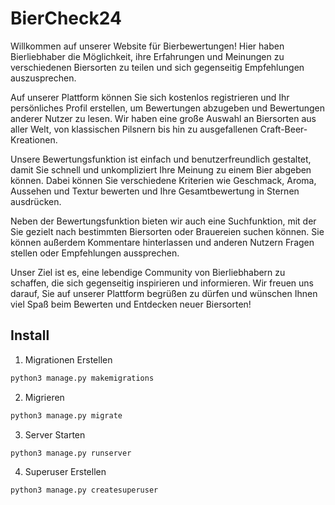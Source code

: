 # BierCheck24

Willkommen auf unserer Website für Bierbewertungen! Hier haben Bierliebhaber die Möglichkeit, ihre Erfahrungen und Meinungen zu verschiedenen Biersorten zu teilen und sich gegenseitig Empfehlungen auszusprechen.

Auf unserer Plattform können Sie sich kostenlos registrieren und Ihr persönliches Profil erstellen, um Bewertungen abzugeben und Bewertungen anderer Nutzer zu lesen. Wir haben eine große Auswahl an Biersorten aus aller Welt, von klassischen Pilsnern bis hin zu ausgefallenen Craft-Beer-Kreationen.

Unsere Bewertungsfunktion ist einfach und benutzerfreundlich gestaltet, damit Sie schnell und unkompliziert Ihre Meinung zu einem Bier abgeben können. Dabei können Sie verschiedene Kriterien wie Geschmack, Aroma, Aussehen und Textur bewerten und Ihre Gesamtbewertung in Sternen ausdrücken.

Neben der Bewertungsfunktion bieten wir auch eine Suchfunktion, mit der Sie gezielt nach bestimmten Biersorten oder Brauereien suchen können. Sie können außerdem Kommentare hinterlassen und anderen Nutzern Fragen stellen oder Empfehlungen aussprechen.

Unser Ziel ist es, eine lebendige Community von Bierliebhabern zu schaffen, die sich gegenseitig inspirieren und informieren. Wir freuen uns darauf, Sie auf unserer Plattform begrüßen zu dürfen und wünschen Ihnen viel Spaß beim Bewerten und Entdecken neuer Biersorten!


## Install

1. Migrationen Erstellen
```bash
python3 manage.py makemigrations 
```

2. Migrieren
```bash
python3 manage.py migrate
```

3. Server Starten
```bash
python3 manage.py runserver
```

4. Superuser Erstellen
```bash
python3 manage.py createsuperuser
```
